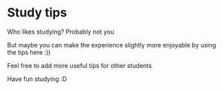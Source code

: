 # Study tips
Who likes studying? Probably not you

But maybe you can make the experience slightly more enjoyable by using the tips here :))

Feel free to add more useful tips for other students

Have fun studying :D
